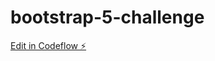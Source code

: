 # bootstrap-5-challenge

[Edit in Codeflow ⚡️](https://stackblitz.com/~/github.com/Christiaan-code/bootstrap-5-challenge)